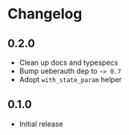 # Changelog

## 0.2.0

* Clean up docs and typespecs
* Bump ueberauth dep to `~> 0.7`
* Adopt `with_state_param` helper

## 0.1.0

* Initial release
